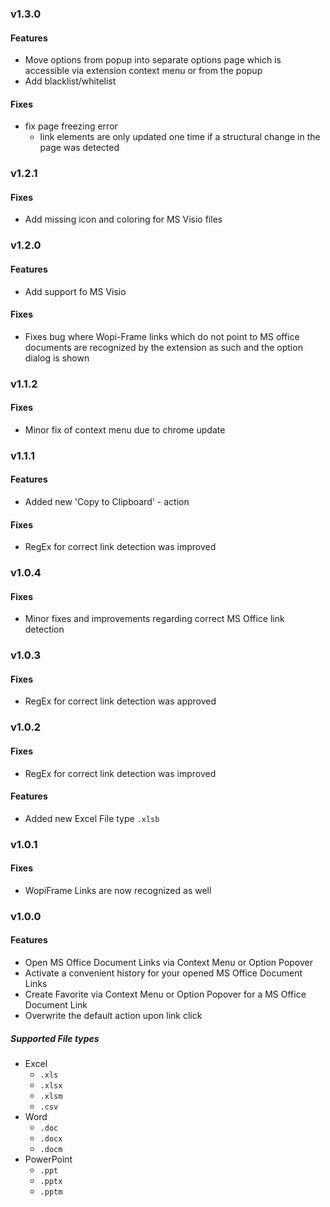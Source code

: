### v1.3.0

#### Features

- Move options from popup into separate options page which is accessible via extension context menu or from the popup
- Add blacklist/whitelist

#### Fixes 

- fix page freezing error
  - link elements are only updated one time if a structural change in the page was detected 
 
### v1.2.1

#### Fixes

- Add missing icon and coloring for MS Visio files

### v1.2.0

#### Features

- Add support fo MS Visio 

#### Fixes

- Fixes bug where Wopi-Frame links which do not point to MS office documents are recognized by the extension as such
  and the option dialog is shown

### v1.1.2

#### Fixes

- Minor fix of context menu due to chrome update


### v1.1.1

#### Features

- Added new 'Copy to Clipboard' - action

#### Fixes

- RegEx for correct link detection was improved


### v1.0.4

#### Fixes

- Minor fixes and improvements regarding correct MS Office link detection

### v1.0.3

#### Fixes

- RegEx for correct link detection was approved

### v1.0.2

#### Fixes

- RegEx for correct link detection was improved

#### Features

- Added new Excel File type `.xlsb`

### v1.0.1

#### Fixes

- WopiFrame Links are now recognized as well

### v1.0.0

#### Features

- Open MS Office Document Links via Context Menu or Option Popover
- Activate a convenient history for your opened MS Office Document Links
- Create Favorite via Context Menu or Option Popover for a MS Office Document Link
- Overwrite the default action upon link click

##### Supported File types

- Excel
    - `.xls`
    - `.xlsx`
    - `.xlsm`
    - `.csv`
- Word
    - `.doc`
    - `.docx`
    - `.docm`
- PowerPoint
    - `.ppt`
    - `.pptx`
    - `.pptm`
